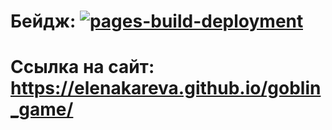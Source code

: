 # Бейдж:  [![pages-build-deployment](https://github.com/ElenaKareva/goblin_game/actions/workflows/pages/pages-build-deployment/badge.svg)](https://github.com/ElenaKareva/goblin_game/actions/workflows/pages/pages-build-deployment)

# Ссылка на сайт: https://elenakareva.github.io/goblin_game/
